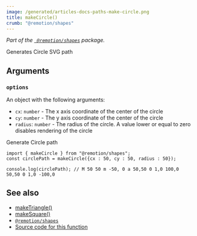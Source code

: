```yaml
---
image: /generated/articles-docs-paths-make-circle.png
title: makeCircle()
crumb: "@remotion/shapes"
---
```


_Part of the [` @remotion/shapes`](/docs/shapes) package._

Generates Circle SVG path


## Arguments

### `options`
An object with the following arguments:

- `cx`: `number` - The x axis coordinate of the center of the circle
- `cy`: `number` - The y axis coordinate of the center of the circle
- `radius`: `number` - The radius of the circle. A value lower or equal to zero disables rendering of the circle


Generate Circle path

```tsx twoslash
import { makeCircle } from "@remotion/shapes";
const circlePath = makeCircle({cx : 50, cy : 50, radius : 50});

console.log(circlePath); // M 50 50 m -50, 0 a 50,50 0 1,0 100,0  50,50 0 1,0 -100,0

```


## See also
- [makeTriangle()](/docs/shapes/make-triangle)
- [makeSquare()](/docs/shapes/make-square)
- [`@remotion/shapes`](/docs/shapes)
- [Source code for this function](https://github.com/remotion-dev/remotion/blob/main/packages/paths/src/make-triangle.tsx)
